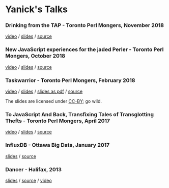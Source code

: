 # Yanick's Talks 

### Drinking from the TAP - Toronto Perl Mongers, November 2018

[video](https://www.youtube.com/watch?v=ahkF4YbOvf0) / 
[slides](https://yanick.github.io/talks/tap/static) /
[source](https://github.com/yanick/talks/tree/master/tap) 

### New JavaScript experiences for the jaded Perler - Toronto Perl Mongers, October 2018

[video](https://www.youtube.com/watch?v=4N1pwO66bWQ) / 
[slides](https://yanick.github.io/talks/npmhead/static) /
[source](https://github.com/yanick/talks/tree/master/npmhead) 

### Taskwarrior - Toronto Perl Mongers, February 2018

[video](https://youtu.be/FrCES7Zo9h4) /
[slides](https://yanick.github.io/talks/taskwarrior/static) /
[slides as pdf](https://yanick.github.io/talks/taskwarrior/Taskwarrior-and-Kusarigama.pdf) /
[source](https://github.com/yanick/talks/tree/master/taskwarrior) 

The slides are licensed under [CC-BY](https://github.com/yanick/talks/tree/master/taskwarrior/LICENSE-CC-BY.txt); go wild.

### To JavaScript And Back, Transfixing Tales of Transglotting Thefts - Toronto Perl Mongers, April 2017

[video](https://www.youtube.com/watch?v=Ehl9VAYzfcg) /
[slides](https://yanick.github.io/talks/transglotting-theft/static) /
[source](https://github.com/yanick/talks/tree/master/transglotting-theft) 

### InfluxDB - Ottawa Big Data, January 2017

[slides](https://yanick.github.io/talks/influxdb/static/index.html) /
[source](https://github.com/yanick/talks/tree/master/influxdb) 

### Dancer - Halifax, 2013

[slides](https://yanick.github.io/talks/halifax-dancer/static/index.html) /
[source](https://github.com/yanick/talks/tree/master/halifax-dancer) /
[video](https://www.youtube.com/watch?v=RktRIqSAkWs)
